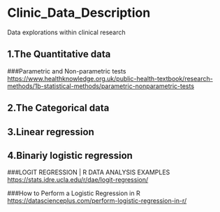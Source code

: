 # Clinic_Data_Description
Data explorations within clinical research
## 1.The Quantitative data
###Parametric and Non-parametric tests
<https://www.healthknowledge.org.uk/public-health-textbook/research-methods/1b-statistical-methods/parametric-nonparametric-tests>
## 2.The Categorical data

## 3.Linear regression

## 4.Binariy logistic regression
###LOGIT REGRESSION | R DATA ANALYSIS EXAMPLES
https://stats.idre.ucla.edu/r/dae/logit-regression/

###How to Perform a Logistic Regression in R
https://datascienceplus.com/perform-logistic-regression-in-r/
